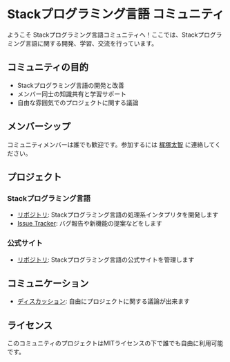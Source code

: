 # Stackプログラミング言語 コミュニティ

ようこそ Stackプログラミング言語コミュニティへ！ここでは、Stackプログラミング言語に関する開発、学習、交流を行っています。

## コミュニティの目的

- Stackプログラミング言語の開発と改善
- メンバー同士の知識共有と学習サポート
- 自由な雰囲気でのプロジェクトに関する議論

## メンバーシップ

コミュニティメンバーは誰でも歓迎です。参加するには  [梶塚太智](mailto://kajizukataichi@outlook.jp) に連絡してください。

## プロジェクト
### Stackプログラミング言語
  - [リポジトリ](https://github.com/Stack-Programing-Community/Stack-Programing-Language): Stackプログラミング言語の処理系インタプリタを開発します
  - [Issue Tracker](https://github.com/Stack-Programing-Community/Stack-Programing-Language/issues): バグ報告や新機能の提案などをします

### 公式サイト
  - [リポジトリ](https://github.com/Stack-Programing-Community/Stack-Programing-Community.github.io): Stackプログラミング言語の公式サイトを管理します

## コミュニケーション
- [ディスカッション](https://github.com/orgs/Stack-Programing-Community/discussions): 自由にプロジェクトに関する議論が出来ます

## ライセンス
このコミュニティのプロジェクトはMITライセンスの下で誰でも自由に利用可能です。
